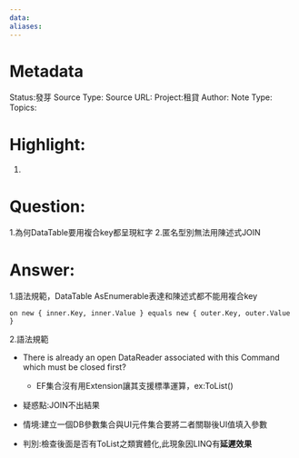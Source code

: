 ```yaml
---
data:
aliases:
---
```

# Metadata
Status:發芽
Source Type:
Source URL:
Project:租貸
Author:
Note Type:
Topics:


# Highlight:
1.
# Question:
1.為何DataTable要用複合key都呈現紅字
2.匿名型別無法用陳述式JOIN
# Answer:
1.語法規範，DataTable AsEnumerable表達和陳述式都不能用複合key
```
on new { inner.Key, inner.Value } equals new { outer.Key, outer.Value }
```
2.語法規範
- There is already an open DataReader associated with this Command which must be closed first?
  - EF集合沒有用Extension讓其支援標準運算，ex:ToList() 

- 疑惑點:JOIN不出結果
- 情境:建立一個DB參數集合與UI元件集合要將二者關聯後UI值填入參數
- 判別:檢查後面是否有ToList之類實體化,此現象因LINQ有**延遲效果**
